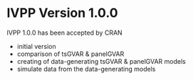 # IVPP Version 1.0.0

IVPP 1.0.0 has been accepted by CRAN
  - initial version
  - comparison of tsGVAR & panelGVAR
  - creating of data-generating tsGVAR & panelGVAR models
  - simulate data from the data-generating models
